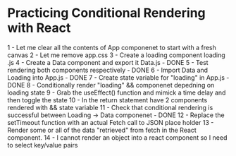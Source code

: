 # Practicing Conditional Rendering with React

1 - Let me clear all the contents of App componenet to start with a fresh canvas
2 - Let me remove app.css
3 - Create a loading component loading .js
4 - Create a Data component and export it Data.js - DONE
5 - Test rendering both components respectively - DONE
6 - Import Data and Loading into App.js - DONE
7 - Create state variable for "loading" in App.js - DONE
8 - Conditionally render "loading" && componenet depedning on loading state
9 - Grab the useEffect() function and mimick a time delay and then toggle the state
10 - In the return statement have 2 components rendered with && state variable
11 - Check that conditional rendering is successful between Loading -> Data componenet - DONE
12 - Replace the setTimeout function with an actual Fetch call to JSON place holder
13 - Render some or all of the data "retrieved" from fetch in the React component.
14 - I cannot render an object into a react component so I need to select key/value pairs
